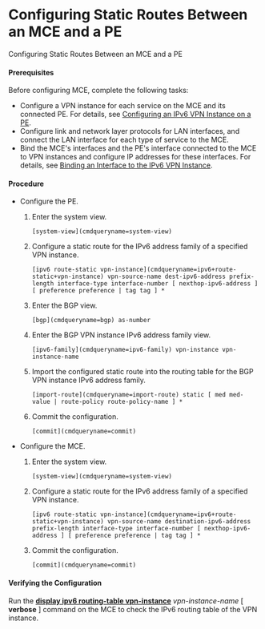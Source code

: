 Configuring Static Routes Between an MCE and a PE
=================================================

Configuring Static Routes Between an MCE and a PE

#### Prerequisites

Before configuring MCE, complete the following tasks:

* Configure a VPN instance for each service on the MCE and its connected PE. For details, see [Configuring an IPv6 VPN Instance on a PE](vrp_L3VPNv6_cfg_0006.html).
* Configure link and network layer protocols for LAN interfaces, and connect the LAN interface for each type of service to the MCE.
* Bind the MCE's interfaces and the PE's interface connected to the MCE to VPN instances and configure IP addresses for these interfaces. For details, see [Binding an Interface to the IPv6 VPN Instance](vrp_L3VPNv6_cfg_0007.html).

#### Procedure

* Configure the PE.
  1. Enter the system view.
     
     
     ```
     [system-view](cmdqueryname=system-view)
     ```
  2. Configure a static route for the IPv6 address family of a specified VPN instance.
     
     
     ```
     [ipv6 route-static vpn-instance](cmdqueryname=ipv6+route-static+vpn-instance) vpn-source-name dest-ipv6-address prefix-length interface-type interface-number [ nexthop-ipv6-address ] [ preference preference | tag tag ] *
     ```
  3. Enter the BGP view.
     
     
     ```
     [bgp](cmdqueryname=bgp) as-number
     ```
  4. Enter the BGP VPN instance IPv6 address family view.
     
     
     ```
     [ipv6-family](cmdqueryname=ipv6-family) vpn-instance vpn-instance-name
     ```
  5. Import the configured static route into the routing table for the BGP VPN instance IPv6 address family.
     
     
     ```
     [import-route](cmdqueryname=import-route) static [ med med-value | route-policy route-policy-name ] *
     ```
  6. Commit the configuration.
     
     
     ```
     [commit](cmdqueryname=commit)
     ```
* Configure the MCE.
  1. Enter the system view.
     
     
     ```
     [system-view](cmdqueryname=system-view)
     ```
  2. Configure a static route for the IPv6 address family of a specified VPN instance.
     
     
     ```
     [ipv6 route-static vpn-instance](cmdqueryname=ipv6+route-static+vpn-instance) vpn-source-name destination-ipv6-address prefix-length interface-type interface-number [ nexthop-ipv6-address ] [ preference preference | tag tag ] *
     ```
  3. Commit the configuration.
     
     
     ```
     [commit](cmdqueryname=commit)
     ```

#### Verifying the Configuration

Run the [**display ipv6 routing-table vpn-instance**](cmdqueryname=display+ipv6+routing-table+vpn-instance) *vpn-instance-name* [ **verbose** ] command on the MCE to check the IPv6 routing table of the VPN instance.